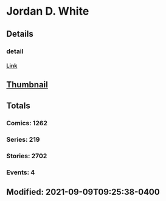 # Jordan D.  White 
## Details
### detail
#### [Link](http://marvel.com/comics/creators/8822/jordan_d_white?utm_campaign=apiRef&utm_source=225578a89fc76f3d20fbffda5d17a88d)
## [Thumbnail](http://i.annihil.us/u/prod/marvel/i/mg/9/90/4bb469316f4de.jpg)
## Totals
### Comics: 1262
### Series: 219
### Stories: 2702
### Events: 4
## Modified: 2021-09-09T09:25:38-0400